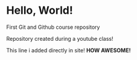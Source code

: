 # **Hello, World!**
 First Git and Github course repository 

Repository created during a youtube class!

This line i added directly in site! **HOW AWESOME!**
